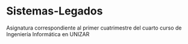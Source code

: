 # Sistemas-Legados
Asignatura correspondiente al primer cuatrimestre del cuarto curso de Ingeniería Informática en UNIZAR 
